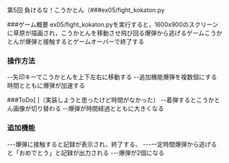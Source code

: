 第5回
負けるな！こうかとん（###ex05/fight_kokaton.py

###ゲーム概要
ex05/fight_kokaton.pyを実行すると，1600x900のスクリーンに草原が描画され，こうかとんを移動させ飛び回る爆弾から逃げるゲームこうかとんが爆弾と接触するとゲームオーバーで終了する

### 操作方法
--矢印キーでこうかとんを上下左右に移動する
--追加機能爆弾を複数個にする時間とともに爆弾が加速する

###ToDo[ ]（実装しようと思ったけど時間がなかった）
--着弾するとこうかとん画像が切り替わる
--爆弾が時間経過とともに大きくなる

### 追加機能
---爆弾に接触すると記録が表示され、終了する、
---一定時間爆弾から逃げると「おめでとう」と記録が出力される
---爆弾が2個になる